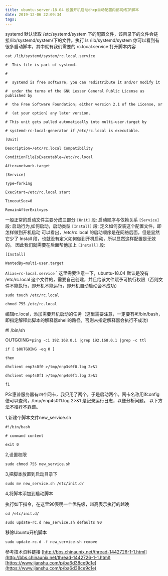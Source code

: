 ```yaml
---
title: ubuntu-server-18.04 设置开机启动dhcp自动配置内部网络IP脚本
date: 2019-12-06 22:09:34
tags:
---
```

systemd 默认读取 /etc/systemd/system 下的配置文件，该目录下的文件会链接/lib/systemd/system/下的文件。执行 ls /lib/systemd/system 你可以看到有很多启动脚本，其中就有我们需要的 rc.local.service
打开脚本内容

`cat /lib/systemd/system/rc.local.service`

`#  This file is part of systemd.`

`#`

`#  systemd is free software; you can redistribute it and/or modify it`

`#  under the terms of the GNU Lesser General Public License as published by`

`#  the Free Software Foundation; either version 2.1 of the License, or`

`#  (at your option) any later version.`

`# This unit gets pulled automatically into multi-user.target by`

`# systemd-rc-local-generator if /etc/rc.local is executable.`

`[Unit]`

`Description=/etc/rc.local Compatibility`

`ConditionFileIsExecutable=/etc/rc.local`

`After=network.target`

`[Service]`

`Type=forking`

`ExecStart=/etc/rc.local start`

`TimeoutSec=0`

`RemainAfterExit=yes`

一般正常的启动文件主要分成三部分
`[Unit]` 段: 启动顺序与依赖关系
`[Service] `段: 启动行为,如何启动，启动类型
`[Install]` 段: 定义如何安装这个配置文件，即怎样做到开机启动
可以看出，/etc/rc.local 的启动顺序是在网络后面，但是显然它少了 Install 段，也就没有定义如何做到开机启动，所以显然这样配置是无效的。 因此我们就需要在后面帮他加上 `[Install]` 段:

`[Install]  `

`WantedBy=multi-user.target`

`Alias=rc-local.service`
`
这里需要注意一下，ubuntu-18.04 默认是没有 /etc/rc.local 这个文件的，需要自己创建，并且给该文件赋予可执行权限（否则文件不能执行，即开机不能运行，即开机自动启动会不成功）

`sudo touch /etc/rc.local`

`chmod 755 /etc/rc.local `

编辑rc.local，添加需要开机启动的任务（这里需要注意，一定要有#!/bin/bash，即指定解释此脚本的解释器shell的路径，否则未指定解释器会执行不成功）

#! /bin/sh

OUTGOING=`ping -c1 192.168.0.1 |grep 192.168.0.1 |grep -c ttl`

`if [ $OUTGOING -eq 0 ]`

`then`

`dhclient enp3s0f0 >/tmp/enp3s0f0.log 2>&1`

`dhclient enp4s0f1 >/tmp/enp4s0f1.log 2>&1`

`fi`

PS:惠普服务器有四个网卡，我只用了两个，于是启动两个。网卡名称用ifconfig便可以查询，/tmp/enp4s0f1.log 2>&1 是记录运行日志，以便分析问题。
以下方法不推荐不靠谱。

1,新建个脚本文件new_service.sh

`#!/bin/bash`

`# command content`

`exit 0`

2,设置权限

`sudo chmod 755 new_service.sh`

3,把脚本放置到启动目录下

`sudo mv new_service.sh /etc/init.d/`

4,将脚本添加到启动脚本

执行如下指令，在这里90表明一个优先级，越高表示执行的越晚

`cd /etc/init.d/`

`sudo update-rc.d new_service.sh defaults 90`

移除Ubuntu开机脚本

`sudo update-rc.d -f new_service.sh remove`

参考技术资料链接
[http://bbs.chinaunix.net/thread-1442726-1-1.html](http://bbs.chinaunix.net/thread-1442726-1-1.html)
[https://www.jianshu.com/p/ba6d38ce9c1e](https://www.jianshu.com/p/ba6d38ce9c1e)







